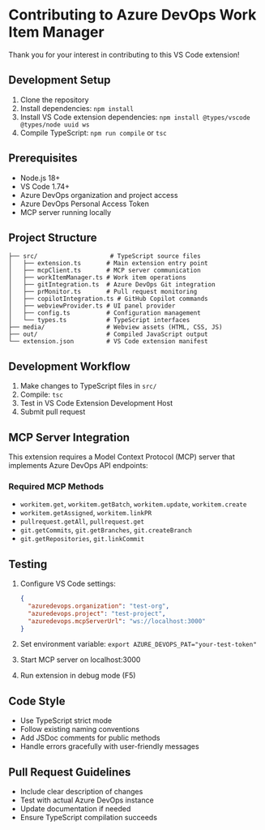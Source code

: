 # Contributing to Azure DevOps Work Item Manager

Thank you for your interest in contributing to this VS Code extension!

## Development Setup

1. Clone the repository
2. Install dependencies: `npm install`
3. Install VS Code extension dependencies: `npm install @types/vscode @types/node uuid ws`
4. Compile TypeScript: `npm run compile` or `tsc`

## Prerequisites

- Node.js 18+
- VS Code 1.74+
- Azure DevOps organization and project access
- Azure DevOps Personal Access Token
- MCP server running locally

## Project Structure

```
├── src/                    # TypeScript source files
│   ├── extension.ts       # Main extension entry point
│   ├── mcpClient.ts       # MCP server communication
│   ├── workItemManager.ts # Work item operations
│   ├── gitIntegration.ts  # Azure DevOps Git integration
│   ├── prMonitor.ts       # Pull request monitoring
│   ├── copilotIntegration.ts # GitHub Copilot commands
│   ├── webviewProvider.ts # UI panel provider
│   ├── config.ts          # Configuration management
│   └── types.ts           # TypeScript interfaces
├── media/                 # Webview assets (HTML, CSS, JS)
├── out/                   # Compiled JavaScript output
└── extension.json         # VS Code extension manifest
```

## Development Workflow

1. Make changes to TypeScript files in `src/`
2. Compile: `tsc`
3. Test in VS Code Extension Development Host
4. Submit pull request

## MCP Server Integration

This extension requires a Model Context Protocol (MCP) server that implements Azure DevOps API endpoints:

### Required MCP Methods
- `workitem.get`, `workitem.getBatch`, `workitem.update`, `workitem.create`
- `workitem.getAssigned`, `workitem.linkPR`
- `pullrequest.getAll`, `pullrequest.get`
- `git.getCommits`, `git.getBranches`, `git.createBranch`
- `git.getRepositories`, `git.linkCommit`

## Testing

1. Configure VS Code settings:
   ```json
   {
     "azuredevops.organization": "test-org",
     "azuredevops.project": "test-project",
     "azuredevops.mcpServerUrl": "ws://localhost:3000"
   }
   ```

2. Set environment variable: `export AZURE_DEVOPS_PAT="your-test-token"`

3. Start MCP server on localhost:3000

4. Run extension in debug mode (F5)

## Code Style

- Use TypeScript strict mode
- Follow existing naming conventions
- Add JSDoc comments for public methods
- Handle errors gracefully with user-friendly messages

## Pull Request Guidelines

- Include clear description of changes
- Test with actual Azure DevOps instance
- Update documentation if needed
- Ensure TypeScript compilation succeeds